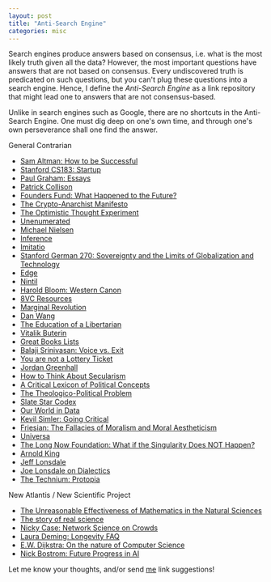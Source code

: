 ```yaml
---
layout: post
title: "Anti-Search Engine"
categories: misc
---
```


Search engines produce answers based on consensus, i.e. what is the most likely truth given all the data? However, the most important questions have answers that are not based on consensus. Every undiscovered truth is predicated on such questions, but you can't plug these questions into a search engine. Hence, I define the _Anti-Search Engine_ as a link repository that might lead one to answers that are not consensus-based. 

Unlike in search engines such as Google, there are no shortcuts in the Anti-Search Engine. One must dig deep on one's own time, and through one's own perseverance shall one find the answer. 

General Contrarian
* [Sam Altman: How to be Successful](https://blog.samaltman.com/how-to-be-successful)
* [Stanford CS183: Startup](http://blakemasters.com/peter-thiels-cs183-startup)
* [Paul Graham: Essays](http://paulgraham.com/articles.html)
* [Patrick Collison](https://patrickcollison.com/about)
* [Founders Fund: What Happened to the Future?](https://foundersfund.com/the-future/)
* [The Crypto-Anarchist Manifesto](https://www.activism.net/cypherpunk/crypto-anarchy.html)
* [The Optimistic Thought Experiment](https://www.hoover.org/research/optimistic-thought-experiment)
* [Unenumerated](https://unenumerated.blogspot.com/)
* [Michael Nielsen](http://michaelnielsen.org/)
* [Inference](https://inference-review.com/)
* [Imitatio](http://www.imitatio.org/)
* [Stanford German 270: Sovereignty and the Limits of Globalization and Technology](https://www.documentcloud.org/documents/5677718-Thiel-German-270-Syllabus.html)
* [Edge](https://www.edge.org/)
* [Nintil](https://nintil.com/)
* [Harold Bloom: Western Canon](http://sonic.net/~rteeter/grtbloom.html)
* [8VC Resources](https://8vc.com/resources-overview/)
* [Marginal Revolution](https://marginalrevolution.com/)
* [Dan Wang](https://danwang.co/)
* [The Education of a Libertarian](https://www.cato-unbound.org/2009/04/13/peter-thiel/education-libertarian)
* [Vitalik Buterin](https://vitalik.ca/)
* [Great Books Lists](http://www.interleaves.org/~rteeter/greatbks.html)
* [Balaji Srinivasan: Voice vs. Exit](https://www.youtube.com/watch?v=cOubCHLXT6A)
* [You are not a Lottery Ticket](https://www.youtube.com/watch?v=iZM_JmZdqCw&t=1086s)
* [Jordan Greenhall](https://medium.com/@jordangreenhall)
* [How to Think About Secularism](https://firstthings.com/article/1996/06/002-how-to-think-about-secularism)
* [A Critical Lexicon of Political Concepts](http://www.politicalconcepts.org/)
* [The Theologico-Political Problem](https://isi.org/intercollegiate-review/leo-strauss-and-the-recovery-of-the-theologico-political-problem/)
* [Slate Star Codex](https://slatestarcodex.com/)
* [Our World in Data](https://ourworldindata.org/)
* [Kevil Simler: Going Critical](https://meltingasphalt.com/interactive/going-critical/)
* [Friesian: The Fallacies of Moralism and Moral Aestheticism](http://www.friesian.com/poly-1b.htm)
* [Universa](https://www.universa.net/riskmitigation.html)
* [The Long Now Foundation: What if the Singularity Does NOT Happen?](http://longnow.org/seminars/02007/feb/15/what-if-the-singularity-does-not-happen/)
* [Arnold King](http://www.arnoldkling.com/blog/)
* [Jeff Lonsdale](http://unpleasantfacts.com)
* [Joe Lonsdale on Dialectics](https://www.quora.com/Joe-Lonsdale-what-are-dialectics-and-why-are-they-important-useful)
* [The Technium: Protopia](https://kk.org/thetechnium/protopia/)

New Atlantis / New Scientific Project
* [The Unreasonable Effectiveness of Mathematics in the Natural Sciences](https://www.dartmouth.edu/~matc/MathDrama/reading/Wigner.html)
* [The story of real science](https://thestoryofscience.blogspot.com/)
* [Nicky Case: Network Science on Crowds](https://ncase.me/crowds/)
* [Laura Deming: Longevity FAQ](https://www.ldeming.com/longevityfaq)
* [E.W. Dijkstra: On the nature of Computer Science](https://www.cs.utexas.edu/users/EWD/transcriptions/EWD08xx/EWD896.html)
* [Nick Bostrom: Future Progress in AI](https://nickbostrom.com/papers/survey.pdf)


Let me know your thoughts, and/or send [me](https://twitter.com/AbhayVenkatesh1) link suggestions!
